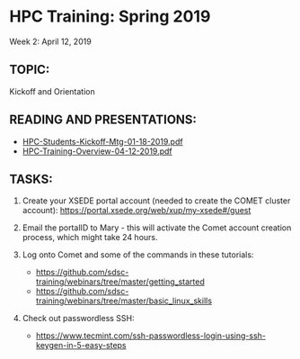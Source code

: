 # HPC Training:  Spring 2019
 Week 2: April 12, 2019

## TOPIC:  
Kickoff and Orientation

## READING AND PRESENTATIONS:
* [HPC-Students-Kickoff-Mtg-01-18-2019.pdf](./HPC-Students-Kickoff-Mtg-01-18-2019.pdf)
* [HPC-Training-Overview-04-12-2019.pdf](HPC-Training-Overview-04-12-2019.pdf)

## TASKS:
1. Create your XSEDE portal account (needed to create the COMET cluster account):
https://portal.xsede.org/web/xup/my-xsede#/guest

2. Email the portalID to Mary  - this will activate the Comet account creation 
           process, which might take 24 hours.

3. Log onto Comet and some of the commands in these tutorials:

     - https://github.com/sdsc-training/webinars/tree/master/getting_started
     - https://github.com/sdsc-training/webinars/tree/master/basic_linux_skills

4. Check out passwordless SSH:   

     - https://www.tecmint.com/ssh-passwordless-login-using-ssh-keygen-in-5-easy-steps

